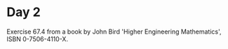 # Day 2
Exercise 67.4 from a book by John Bird
'Higher Engineering Mathematics', ISBN 0-7506-4110-X.
